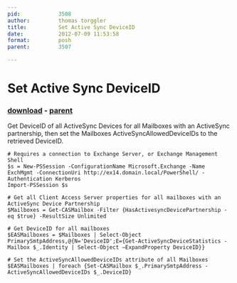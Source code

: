 ```yaml
---
pid:            3508
author:         thomas torggler
title:          Set Active Sync DeviceID
date:           2012-07-09 11:53:58
format:         posh
parent:         3507

---
```


# Set Active Sync DeviceID

### [download](//scripts/3508.ps1) - [parent](//scripts/3507.md)

Get DeviceID of all ActiveSync Devices for all Mailboxes with an ActiveSync partnership, then set the Mailboxes ActiveSyncAllowedDeviceIDs to the retrieved DeviceID.

```posh
# Requires a connection to Exchange Server, or Exchange Management Shell
$s = New-PSSession -ConfigurationName Microsoft.Exchange -Name ExchMgmt -ConnectionUri http://ex14.domain.local/PowerShell/ -Authentication Kerberos
Import-PSSession $s

# Get all Client Access Server properties for all mailboxes with an ActiveSync Device Partnership
$Mailboxes = Get-CASMailbox -Filter {HasActivesyncDevicePartnership -eq $true} -ResultSize Unlimited

# Get DeviceID for all mailboxes
$EASMailboxes = $Mailboxes | Select-Object PrimarySmtpAddress,@{N='DeviceID';E={Get-ActiveSyncDeviceStatistics -Mailbox $_.Identity | Select-Object –ExpandProperty DeviceID}}

# Set the ActiveSyncAllowedDeviceIDs attribute of all Mailboxes
$EASMailboxes | foreach {Set-CASMailbox $_.PrimarySmtpAddress -ActiveSyncAllowedDeviceIDs $_.DeviceID}
```
